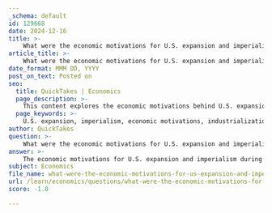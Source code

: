 ```yaml
---
_schema: default
id: 129668
date: 2024-12-16
title: >-
    What were the economic motivations for U.S. expansion and imperialism?
article_title: >-
    What were the economic motivations for U.S. expansion and imperialism?
date_format: MMM DD, YYYY
post_on_text: Posted on
seo:
  title: QuickTakes | Economics
  page_description: >-
    This content explores the economic motivations behind U.S. expansion and imperialism during the late 19th and early 20th centuries, highlighting the importance of access to raw materials, new markets for goods, investment opportunities, and the desire for economic dominance.
  page_keywords: >-
    U.S. expansion, imperialism, economic motivations, industrialization, raw materials, new markets, investment opportunities, economic dominance, strategic interests
author: QuickTakes
question: >-
    What were the economic motivations for U.S. expansion and imperialism?
answer: >-
    The economic motivations for U.S. expansion and imperialism during the late 19th and early 20th centuries were significant and multifaceted. As the United States underwent rapid industrialization, particularly in the latter half of the 19th century, the economy experienced substantial growth. This industrial expansion created a pressing demand for new markets to sell American manufactured goods and a secure supply of raw materials necessary for production.\n\n1. **Access to Raw Materials**: The U.S. sought to acquire territories that could provide essential raw materials for its factories. As domestic markets became saturated, the need for new sources of materials, such as rubber, oil, and minerals, became increasingly important to sustain industrial growth.\n\n2. **New Markets for Goods**: With the rise of industrial production, there was a corresponding need for markets to absorb the surplus of goods produced. U.S. expansionism was driven by the desire to find new consumers for American products, which was seen as vital for maintaining economic growth and stability.\n\n3. **Investment Opportunities**: The expansion also opened up new avenues for investment. American businesses and investors looked to overseas territories as potential sites for investment, which could yield profits and further stimulate the U.S. economy.\n\n4. **Economic Dominance**: The quest for economic expansion was not merely about profits; it was also about establishing American economic dominance in regions where European powers had previously held sway. This desire for dominance intertwined with strategic ambitions and cultural ideologies, reinforcing the rationale for imperialism.\n\n5. **Strategic Economic Interests**: The creation of a strong U.S. Navy and the expansion of American economic interests overseas were crucial in facilitating this imperialistic agenda. The U.S. aimed to secure its economic interests through military presence and influence in various regions.\n\nOverall, the economic motivations for U.S. expansion and imperialism were deeply interconnected with the broader context of industrialization, the search for new markets, and the desire for raw materials, all of which played a critical role in shaping U.S. foreign policy during this period.
subject: Economics
file_name: what-were-the-economic-motivations-for-us-expansion-and-imperialism.md
url: /learn/economics/questions/what-were-the-economic-motivations-for-us-expansion-and-imperialism
score: -1.0

---
```


&nbsp;